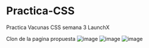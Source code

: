 # Practica-CSS
Practica Vacunas CSS semana 3 LaunchX

Clon de la pagina propuesta
![image](https://user-images.githubusercontent.com/93401884/164328349-6103c9e9-4650-44fd-97dd-5cae6e0db6b8.png)
![image](https://user-images.githubusercontent.com/93401884/164328430-9b3e4b3b-bc01-4c15-bd48-8986158dba0d.png)
![image](https://user-images.githubusercontent.com/93401884/164328588-0b7dc69a-b10e-44dd-b008-b3e14ca80c92.png)

